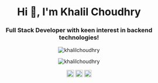 <h1 align="center">Hi 👋, I'm Khalil Choudhry</h1>
<h3 align="center">Full Stack Developer with keen interest in backend technologies!</h3>
<p align="center"> <img src="https://komarev.com/ghpvc/?username=khalilchoudhry" alt="khalilchoudhry" /> </p>

<p align="center">
  <img src="https://github-readme-stats.vercel.app/api?username=khalilchoudhry&show_icons=true" alt="khalilchoudhry" />
</p>
<p align="center"> 
<a href="https://dev.to/khalilchoudhry" target="blank"><img align="center" src="https://cdn.jsdelivr.net/npm/simple-icons@3.0.1/icons/dev-dot-to.svg" alt="khalilchoudhry" height="20" width="20" /></a>
<a href="https://linkedin.com/in/khalil-choudhry" target="blank"><img align="center" src="https://cdn.jsdelivr.net/npm/simple-icons@3.0.1/icons/linkedin.svg" alt="khalil-choudhry" height="20" width="20" /></a>
<a href="https://stackoverflow.com/users/8533283/khalil-choudhry" target="blank"><img align="center" src="https://cdn.jsdelivr.net/npm/simple-icons@3.0.1/icons/stackoverflow.svg" alt="khalil choudhry" height="20" width="20" /></a>
</p>
